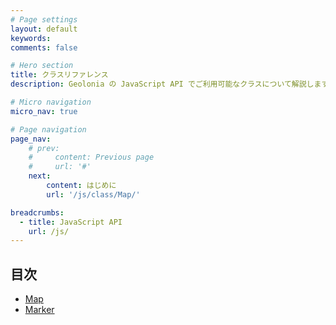 ```yaml
---
# Page settings
layout: default
keywords:
comments: false

# Hero section
title: クラスリファレンス
description: Geolonia の JavaScript API でご利用可能なクラスについて解説します。

# Micro navigation
micro_nav: true

# Page navigation
page_nav:
    # prev:
    #     content: Previous page
    #     url: '#'
    next:
        content: はじめに
        url: '/js/class/Map/'

breadcrumbs:
  - title: JavaScript API
    url: /js/
---
```


## 目次

* [Map](/js/class/Map/)
* [Marker](/js/class/Marker/)
